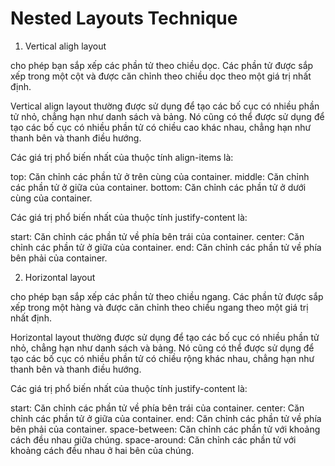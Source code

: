 # Nested Layouts Technique
1. Vertical aligh layout

cho phép bạn sắp xếp các phần tử theo chiều dọc. 
Các phần tử được sắp xếp trong một cột và được căn chỉnh theo chiều dọc theo một giá trị nhất định.


Vertical align layout thường được sử dụng để tạo các bố cục có nhiều phần tử nhỏ, chẳng hạn như danh sách và bảng. Nó cũng có thể được sử dụng để tạo các bố cục có nhiều phần tử có chiều cao khác nhau, chẳng hạn như thanh bên và thanh điều hướng.

Các giá trị phổ biến nhất của thuộc tính align-items là:

top: Căn chỉnh các phần tử ở trên cùng của container.
middle: Căn chỉnh các phần tử ở giữa của container.
bottom: Căn chỉnh các phần tử ở dưới cùng của container.

Các giá trị phổ biến nhất của thuộc tính justify-content là:

start: Căn chỉnh các phần tử về phía bên trái của container.
center: Căn chỉnh các phần tử ở giữa của container.
end: Căn chỉnh các phần tử về phía bên phải của container.

2. Horizontal layout

cho phép bạn sắp xếp các phần tử theo chiều ngang. 
Các phần tử được sắp xếp trong một hàng và được căn chỉnh theo chiều ngang theo một giá trị nhất định.


Horizontal layout thường được sử dụng để tạo các bố cục có nhiều phần tử nhỏ, chẳng hạn như danh sách và bảng. Nó cũng có thể được sử dụng để tạo các bố cục có nhiều phần tử có chiều rộng khác nhau, chẳng hạn như thanh bên và thanh điều hướng.

Các giá trị phổ biến nhất của thuộc tính justify-content là:

start: Căn chỉnh các phần tử về phía bên trái của container.
center: Căn chỉnh các phần tử ở giữa của container.
end: Căn chỉnh các phần tử về phía bên phải của container.
space-between: Căn chỉnh các phần tử với khoảng cách đều nhau giữa chúng.
space-around: Căn chỉnh các phần tử với khoảng cách đều nhau ở hai bên của chúng.

